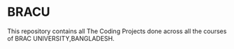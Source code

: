 # BRACU
This repository contains all The Coding Projects done across all the courses of BRAC UNIVERSITY,BANGLADESH. 
